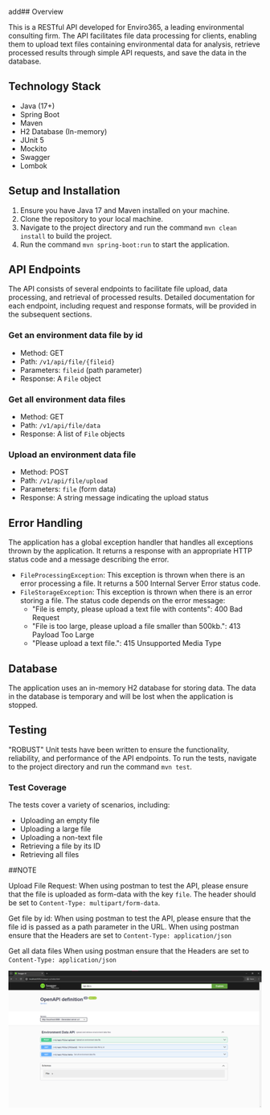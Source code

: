 add## Overview

This is a RESTful API developed for Enviro365, a leading environmental consulting firm. The API facilitates file data
processing for clients, enabling them to upload text files containing environmental data for analysis, retrieve
processed results through simple API requests, and save the data in the database.

## Technology Stack

- Java (17+)
- Spring Boot
- Maven
- H2 Database (In-memory)
- JUnit 5
- Mockito
- Swagger
- Lombok

## Setup and Installation

1. Ensure you have Java 17 and Maven installed on your machine.
2. Clone the repository to your local machine.
3. Navigate to the project directory and run the command `mvn clean install` to build the project.
4. Run the command `mvn spring-boot:run` to start the application.

## API Endpoints

The API consists of several endpoints to facilitate file upload, data processing, and retrieval of processed results.
Detailed documentation for each endpoint, including request and response formats, will be provided in the subsequent
sections.

### Get an environment data file by id

- Method: GET
- Path: `/v1/api/file/{fileid}`
- Parameters: `fileid` (path parameter)
- Response: A `File` object

### Get all environment data files

- Method: GET
- Path: `/v1/api/file/data`
- Response: A list of `File` objects

### Upload an environment data file

- Method: POST
- Path: `/v1/api/file/upload`
- Parameters: `file` (form data)
- Response: A string message indicating the upload status

## Error Handling

The application has a global exception handler that handles all exceptions thrown by the application. It returns a
response with an appropriate HTTP status code and a message describing the error.

- `FileProcessingException`: This exception is thrown when there is an error processing a file. It returns a 500
  Internal Server Error status code.
- `FileStorageException`: This exception is thrown when there is an error storing a file. The status code depends on the
  error message:
    - "File is empty, please upload a text file with contents": 400 Bad Request
    - "File is too large, please upload a file smaller than 500kb.": 413 Payload Too Large
    - "Please upload a text file.": 415 Unsupported Media Type

## Database

The application uses an in-memory H2 database for storing data. The data in the database is temporary and will be lost
when the application is stopped.

## Testing

"ROBUST" Unit tests have been written to ensure the functionality, reliability, and performance of the API endpoints. To
run the
tests, navigate to the project directory and run the command `mvn test`.

### Test Coverage

The tests cover a variety of scenarios, including:

- Uploading an empty file
- Uploading a large file
- Uploading a non-text file
- Retrieving a file by its ID
- Retrieving all files

##NOTE

Upload File Request:
When using postman to test the API, please ensure that the file is uploaded as form-data with the key `file`.
The header should be set to `Content-Type: multipart/form-data`.

Get file by id:
When using postman to test the API, please ensure that the file id is passed as a path parameter in the URL.
When using postman ensure that the Headers are set to `Content-Type: application/json`

Get all data files
When using postman ensure that the Headers are set to `Content-Type: application/json`


![img.png](img.png)